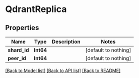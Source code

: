 # QdrantReplica


## Properties
Name | Type | Description | Notes
------------ | ------------- | ------------- | -------------
**shard_id** | **Int64** |  | [default to nothing]
**peer_id** | **Int64** |  | [default to nothing]


[[Back to Model list]](../README.md#models) [[Back to API list]](../README.md#api-endpoints) [[Back to README]](../README.md)


